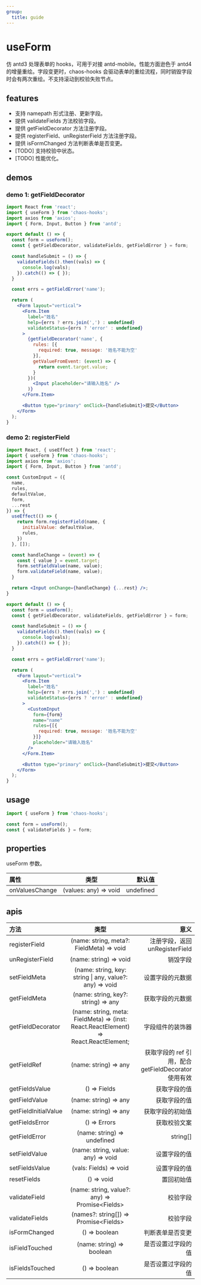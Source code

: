 ```yaml
---
group:
  title: guide
---
```


# useForm

仿 antd3 处理表单的 hooks，可用于对接 antd-mobile。性能方面逊色于 antd4 的增量重绘。字段变更时，chaos-hooks 会驱动表单的重绘流程，同时销毁字段时会有两次重绘。不支持滚动到校验失败节点。

## features

* 支持 namepath 形式注册、更新字段。
* 提供 validateFields 方法校验字段。
* 提供 getFieldDecorator 方法注册字段。
* 提供 registerField、unRegisterField 方法注册字段。
* 提供 isFormChanged 方法判断表单是否变更。
* [TODO] 支持校验中状态。
* [TODO] 性能优化。

## demos

### demo 1: getFieldDecorator

```jsx
import React from 'react';
import { useForm } from 'chaos-hooks';
import axios from 'axios';
import { Form, Input, Button } from 'antd';

export default () => {
  const form = useForm();
  const { getFieldDecorator, validateFields, getFieldError } = form;

  const handleSubmit = () => {
    validateFields().then((vals) => {
      console.log(vals);
    }).catch(() => { });
  }

  const errs = getFieldError('name');

  return (
    <Form layout="vertical">
      <Form.Item 
        label="姓名" 
        help={errs ? errs.join(',') : undefined}
        validateStatus={errs ? 'error' : undefined}
      >
        {getFieldDecorator('name', {
          rules: [{
            required: true, message: '姓名不能为空'
          }],
          getValueFromEvent: (event) => {
            return event.target.value;
          }
        })(
          <Input placeholder="请输入姓名" />
        )}
      </Form.Item>

      <Button type="primary" onClick={handleSubmit}>提交</Button>
    </Form>
  );
}
```

### demo 2: registerField

```jsx
import React, { useEffect } from 'react';
import { useForm } from 'chaos-hooks';
import axios from 'axios';
import { Form, Input, Button } from 'antd';

const CustomInput = ({
  name,
  rules,
  defaultValue,
  form,
  ...rest
}) => {
  useEffect(() => {
    return form.registerField(name, {
      initialValue: defaultValue,
      rules,
    })
  }, []);

  const handleChange = (event) => {
    const { value } = event.target;
    form.setFieldValue(name, value);
    form.validateField(name, value);
  }

  return <Input onChange={handleChange} {...rest} />;
}

export default () => {
  const form = useForm();
  const { getFieldDecorator, validateFields, getFieldError } = form;

  const handleSubmit = () => {
    validateFields().then((vals) => {
      console.log(vals);
    }).catch(() => { });
  }

  const errs = getFieldError('name');

  return (
    <Form layout="vertical">
      <Form.Item 
        label="姓名" 
        help={errs ? errs.join(',') : undefined}
        validateStatus={errs ? 'error' : undefined}
      >
        <CustomInput 
          form={form} 
          name="name" 
          rules={[{
            required: true, message: '姓名不能为空'
          }]} 
          placeholder="请输入姓名"
        />
      </Form.Item>

      <Button type="primary" onClick={handleSubmit}>提交</Button>
    </Form>
  );
}
```

## usage

```jsx | pure
import { useForm } from 'chaos-hooks';

const form = useForm();
const { validateFields } = form;
```

## properties

useForm 参数。

| 属性 | 类型 | 默认值 |
| :- | :-: | -: |
| onValuesChange | (values: any) => void | undefined |

## apis

| 方法 | 类型 | 意义 |
| :- | :-: | -: |
| registerField | (name: string, meta?: FieldMeta) => void | 注册字段，返回 unRegisterField |
| unRegisterField | (name: string) => void | 销毁字段 |
| setFieldMeta | (name: string, key: string \| any, value?: any) => void | 设置字段的元数据 |
| getFieldMeta | (name: string, key?: string) => any | 获取字段的元数据 |
| getFieldDecorator |  (name: string, meta: FieldMeta) => (inst: React.ReactElement) => React.ReactElement; | 字段组件的装饰器 |
| getFieldRef | (name: string) => any | 获取字段的 ref 引用，配合 getFieldDecorator 使用有效 |
| getFieldsValue | () => Fields | 获取字段的值 |
| getFieldValue | (name: string) => any | 获取字段的值 |
| getFieldInitialValue | (name: string) => any | 获取字段的初始值 |
| getFieldsError | () => Errors | 获取校验文案 |
| getFieldError |  (name: string) => undefined | string[] | 获取校验文案 |
| setFieldValue | (name: string, value: any) => void | 设置字段的值 |
| setFieldsValue | (vals: Fields) => void | 设置字段的值 |
| resetFields | () => void | 置回初始值 |
| validateField | (name: string, value?: any) => Promise<Fields\> | 校验字段 |
| validateFields | (names?: string[]) => Promise<Fields\> | 校验字段 |
| isFormChanged | () => boolean | 判断表单是否变更 |
| isFieldTouched | (name: string) => boolean | 是否设置过字段的值 |
| isFieldsTouched | () => boolean | 是否设置过字段的值 |